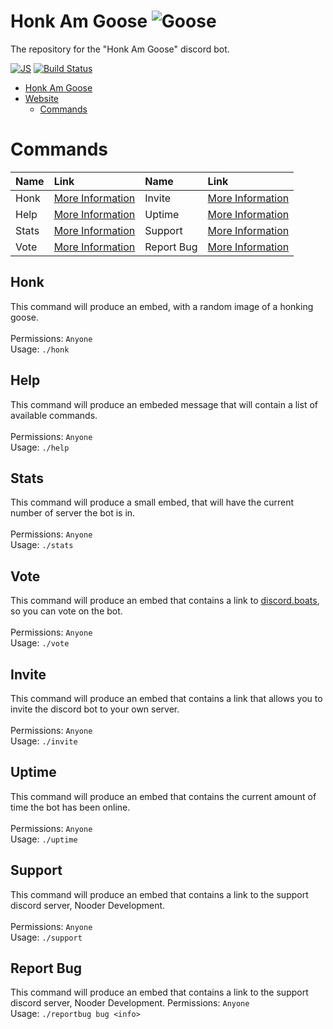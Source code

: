 # Honk Am Goose ![Goose](https://cdn.discordapp.com/emojis/796117695548358697.png?v=1&size=48x48) 
The repository for the "Honk Am Goose" discord bot.

[![JS](https://img.shields.io/badge/node.js%20-%2343853D.svg?&style=for-the-badge&logo=node.js&logoColor=white)](https://en.wikipedia.org/wiki/JavaScript) [![Build Status](https://img.shields.io/badge/build-passing-%2343853D?style=for-the-badge&logo=node.js)](https://github.com/NooderDiscord/HonkAmGoose) 


- [Honk Am Goose](#honk-am-goose)
- [Website](https://honk.tazhys.gg)
  - [Commands](#commands)

# Commands

Name|Link|Name|Link
:---|:---|:---|:---
Honk|[More Information](#honk)|Invite|[More Information](#invite)
Help|[More Information](#help)|Uptime|[More Information](#uptime)
Stats|[More Information](#stats)|Support|[More Information](#support)
Vote|[More Information](#vote)|Report Bug|[More Information](#report-bug)



## Honk
This command will produce an embed, with a random image of a honking goose.<br/><br/>
Permissions: `Anyone`<br/>
Usage: `./honk`
## Help
This command will produce an embeded message that will contain a list of available commands.<br/><br/>
Permissions: `Anyone`<br/>
Usage: `./help`
## Stats
This command will produce a small embed, that will have the current number of server the bot is in.<br/><br/>
Permissions: `Anyone`<br/>
Usage: `./stats`
## Vote
This command will produce an embed that contains a link to [discord.boats](https://discord.boats/), so you can vote on the bot.<br/><br/>
Permissions: `Anyone`<br/>
Usage: `./vote`
## Invite
This command will produce an embed that contains a link that allows you to invite the discord bot to your own server.<br/><br/>
Permissions: `Anyone`<br/>
Usage: `./invite`
## Uptime
This command will produce an embed that contains the current amount of time the bot has been online.<br/><br/>
Permissions: `Anyone`<br/>
Usage: `./uptime`
## Support
This command will produce an embed that contains a link to the support discord server, Nooder Development.<br/><br/>
Permissions: `Anyone`<br/>
Usage: `./support`
## Report Bug
This command will produce an embed that contains a link to the support discord server, Nooder Development.
Permissions: `Anyone`<br/>
Usage: `./reportbug bug <info>`
